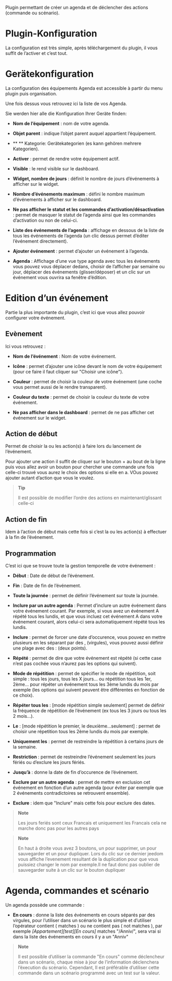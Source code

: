Plugin permettant de créer un agenda et de déclencher des actions
(commande ou scénario).

Plugin-Konfiguration
=======================

La configuration est très simple, après téléchargement du plugin, il
vous suffit de l’activer et c’est tout.

Gerätekonfiguration
=============================

La configuration des équipements Agenda est accessible à partir du menu
plugin puis organisation.

Une fois dessus vous retrouvez ici la liste de vos Agenda.

Sie werden hier alle die Konfiguration Ihrer Geräte finden:

-   **Nom de l’équipement** : nom de votre agenda.

-   **Objet parent** : indique l’objet parent auquel
    appartient l’équipement.

-   ** ** Kategorie: Gerätekategorien (es kann gehören
    mehrere Kategorien).

-   **Activer** : permet de rendre votre équipement actif.

-   **Visible** : le rend visible sur le dashboard.

-   **Widget, nombre de jours** : définit le nombre de jours
    d’événements à afficher sur le widget.

-   **Nombre d’événements maximum** : défini le nombre maximum
    d’événements à afficher sur le dashboard.

-   **Ne pas afficher le statut et les commandes
    d’activation/désactivation** : permet de masquer le statut de
    l’agenda ainsi que les commandes d’activation ou non de celui-ci.

-   **Liste des événements de l’agenda** : affichage en dessous de la
    liste de tous les événements de l’agenda (un clic dessus permet
    d’éditer l’événement directement).

-   **Ajouter événement** : permet d’ajouter un événement à l’agenda.

-   **Agenda** : Affichage d’une vue type agenda avec tous les
    événements vous pouvez vous déplacer dedans, choisir de l’afficher
    par semaine ou jour, déplacer des événements (glisser/déposer) et un
    clic sur un événement vous ouvrira sa fenêtre d’édition.

Edition d’un événement 
======================

Partie la plus importante du plugin, c’est ici que vous allez pouvoir
configurer votre événement.

Evènement 
---------

Ici vous retrouvez :

-   **Nom de l’événement** : Nom de votre événement.

-   **Icône** : permet d’ajouter une icône devant le nom de votre
    équipement (pour ce faire il faut cliquer sur "Choisir une icône").

-   **Couleur** : permet de choisir la couleur de votre événement (une
    coche vous permet aussi de le rendre transparent).

-   **Couleur du texte** : permet de choisir la couleur du texte de
    votre événement.

-   **Ne pas afficher dans le dashboard** : permet de ne pas afficher
    cet événement sur le widget.

Action de début 
---------------

Permet de choisir la ou les action(s) à faire lors du lancement de
l’événement.

Pour ajouter une action il suffit de cliquer sur le bouton + au bout de
la ligne puis vous allez avoir un bouton pour chercher une commande une
fois celle-ci trouvé vous aurez le choix des options si elle en a. VOus
pouvez ajouter autant d’action que vous le voulez.

> **Tip**
>
> Il est possible de modifier l’ordre des actions en maintenant/glissant
> celle-ci

Action de fin 
-------------

Idem à l’action de début mais cette fois si c’est la ou les action(s) à
effectuer à la fin de l’événement.

Programmation 
-------------

C’est ici que se trouve toute la gestion temporelle de votre événement :

-   **Début** : Date de début de l’événement.

-   **Fin** : Date de fin de l’événement.

-   **Toute la journée** : permet de définir l’événement sur toute
    la journée.

-   **Inclure par un autre agenda** : Permet d’inclure un autre
    événement dans votre événement courant. Par exemple, si vous avez un
    événement A répété tous les lundis, et que vous incluez cet
    événement A dans votre événement courant, alors celui-ci sera
    automatiquement répété tous les lundis.

-   **Inclure** : permet de forcer une date d’occurence, vous pouvez en
    mettre plusieurs en les séparant par des , (virgules), vous pouvez
    aussi définir une plage avec des : (deux points).

-   **Répété** : permet de dire que votre événement est répété (si cette
    case n’est pas cochée vous n’aurez pas les options qui suivent).

-   **Mode de répétition** : permet de spécifier le mode de répétition,
    soit simple : tous les jours, tous les X jours…​ ou répétition tous
    les 1er, 2ème…​ pour répéter un événement tous les 3ème lundis du
    mois par exemple (les options qui suivent peuvent être différentes
    en fonction de ce choix).

-   **Répéter tous les** : \[mode répétition simple seulement\] permet
    de définir la fréquence de répétition de l’événement (ex tous les 3
    jours ou tous les 2 mois…​).

-   **Le** : \[mode répétition le premier, le deuxième…​ seulement\] :
    permet de choisir une répetition tous les 2ème lundis du mois
    par exemple.

-   **Uniquement les** : permet de restreindre la répétition à certains
    jours de la semaine.

-   **Restriction** : permet de restreindre l’événement seulement les
    jours fériés ou d’exclure les jours fériés.

-   **Jusqu’à** : donne la date de fin d’occurence de l’événement.

-   **Exclure par un autre agenda** : permet de mettre en exclusion cet
    événement en fonction d’un autre agenda (pour éviter par exemple que
    2 événements contradictoires se retrouvent ensemble).

-   **Exclure** : idem que "Inclure" mais cette fois pour exclure
    des dates.

> **Note**
>
> Les jours feriés sont ceux Francais et uniquement les Francais cela ne
> marche donc pas pour les autres pays

> **Note**
>
> En haut à droite vous avez 3 boutons, un pour supprimer, un pour
> sauvegarder et un pour dupliquer. Lors du clic sur ce dernier jeedom
> vous affiche l’evenement resultant de la duplication pour que vous
> puissiez changer le nom par exemple.Il ne faut donc pas oublier de
> sauvegarder suite à un clic sur le bouton dupliquer

Agenda, commandes et scénario 
=============================

Un agenda possède une commande :

-   **En cours** : donne la liste des événements en cours séparés par
    des virgules, pour l’utiliser dans un scénario le plus simple et
    d’utiliser l’opérateur contient ( matches ) ou ne contient pas ( not
    matches ), par exemple *\[Appartement\]\[test\]\[En cours\]* matches
    "/Anniv/", sera vrai si dans la liste des événements en cours il y a
    un "Anniv"

> **Note**
>
> Il est possible d’utiliser la commande "En cours" comme déclencheur
> dans un scénario, chaque mise à jour de l’information déclenchera
> l’éxecution du scénario. Cependant, Il est préférable d’utiliser cette
> commande dans un scénario programmé avec un test sur la valeur.
